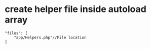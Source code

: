 # create helper file inside autoload array

    "files": [
        "app/Helpers.php"//File location
    ]

